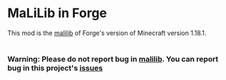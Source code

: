 MaLiLib in Forge
==============
This mod is the [malilib](https://github.com/maruohon) of Forge's version of Minecraft version 1.18.1.   
</br>
### Warning: Please do not report bug in [malilib](https://github.com/maruohon). You can report bug in this project's [issues](https://github.com/PlumeIS/malilib-forge/issues)


